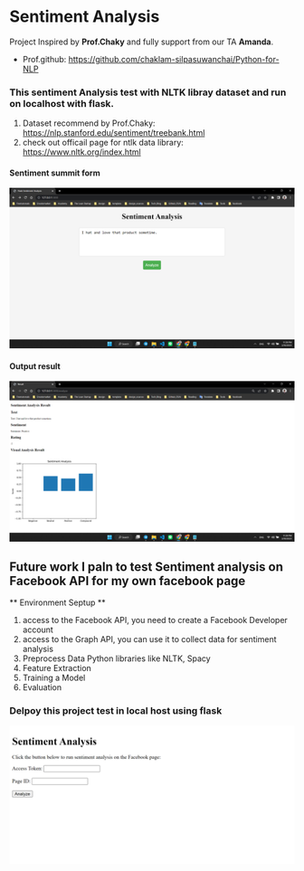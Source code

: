 

# Sentiment Analysis
Project Inspired by **Prof.Chaky** and fully support from our TA **Amanda**.
- Prof.github: https://github.com/chaklam-silpasuwanchai/Python-for-NLP
### This sentiment Analysis test with NLTK libray dataset and run on localhost with flask.
1. Dataset recommend by Prof.Chaky: https://nlp.stanford.edu/sentiment/treebank.html
2. check out officail page for ntlk data library: https://www.nltk.org/index.html
#### Sentiment summit form
<img src="https://github.com/rambosorn/NLP_Project/blob/main/Sentiment%20Analysis/image/image_2023-02-18_23-39-37.png" alt="Alt text"
title="Optional title">
#### Output result
<img src="https://github.com/rambosorn/NLP_Project/blob/main/Sentiment%20Analysis/image/image_2023-02-18_23-39-59.png" alt="Alt text" title="Optional title">

## Future work I paln to test Sentiment analysis on Facebook API for my own facebook page
** Environment Septup **
1. access to the Facebook API, you need to create a Facebook Developer account
2. access to the Graph API, you can use it to collect data for sentiment analysis
3. Preprocess Data Python libraries like NLTK, Spacy
4. Feature Extraction
5. Training a Model
6. Evaluation
### Delpoy this project test in local host using flask
 <img src="https://github.com/rambosorn/NLP_Project/blob/main/Sentiment%20Analysis/image/screencapture-127-0-0-1-5000-2023-02-16-23_49_58.png" alt="Alt text" title="Optional title">
